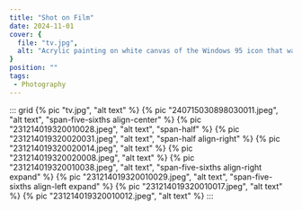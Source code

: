 ```yaml
---
title: "Shot on Film"
date: 2024-11-01
cover: {
  file: "tv.jpg",
  alt: "Acrylic painting on white canvas of the Windows 95 icon that was displayed when a file was not found"
}
position: ""
tags:
 - Photography
---
```

::: grid
{% pic "tv.jpg", "alt text" %}
{% pic "240715030898030011.jpeg", "alt text", "span-five-sixths align-center" %}
{% pic "231214019320010028.jpeg", "alt text", "span-half" %}
{% pic "231214019320020031.jpeg", "alt text", "span-half align-right" %}
{% pic "231214019320020014.jpeg", "alt text" %}
{% pic "231214019320020008.jpeg", "alt text" %}
{% pic "231214019320010038.jpeg", "alt text", "span-five-sixths align-right expand" %}
{% pic "231214019320010029.jpeg", "alt text", "span-five-sixths align-left expand" %}
{% pic "231214019320010017.jpeg", "alt text" %}
{% pic "231214019320010012.jpeg", "alt text" %}
:::